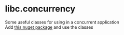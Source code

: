 # libc.concurrency
Some useful classes for using in a concurrent application
<br/>
Add [this nuget package](https://www.nuget.org/packages/libc.concurrency/) and use the classes
